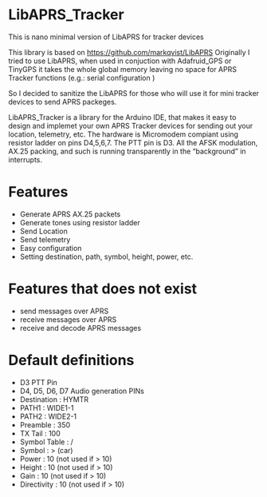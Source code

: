 # LibAPRS_Tracker
This is nano minimal version of LibAPRS for tracker devices

This library is based on https://github.com/markqvist/LibAPRS 
Originally I tried to use LibAPRS, when used in conjuction with Adafruid_GPS or TinyGPS it takes the whole global memory leaving no space for APRS Tracker functions (e.g.: serial configuration )

So I decided to sanitize the LibAPRS for those who will use it for mini tracker devices to send APRS packeges.

LibAPRS_Tracker is a library for the Arduino IDE, that makes it easy to design and implemet your own APRS Tracker devices for sending out your location, telemetry, etc. The hardware is Micromodem compiant using resistor ladder on pins D4,5,6,7. The PTT pin is D3. All the AFSK modulation, AX.25 packing, and such is running transparently in the “background” in interrupts.

# Features
- Generate APRS AX.25 packets
- Generate tones using resistor ladder
- Send Location
- Send telemetry
- Easy configuration
- Setting destination, path, symbol, height, power, etc.

# Features that does not exist
- send messages over APRS
- receive messages over APRS
- receive and decode APRS messages


# Default definitions 
- D3 PTT Pin
- D4, D5, D6, D7 Audio generation PINs
- Destination : HYMTR
- PATH1 : WIDE1-1
- PATH2 : WIDE2-1
- Preamble : 350
- TX Tail : 100
- Symbol Table : /
- Symbol : > (car)
- Power : 10   (not used if > 10)
- Height : 10  (not used if > 10)
- Gain : 10    (not used if > 10)
- Directivity : 10 (not used if > 10)









